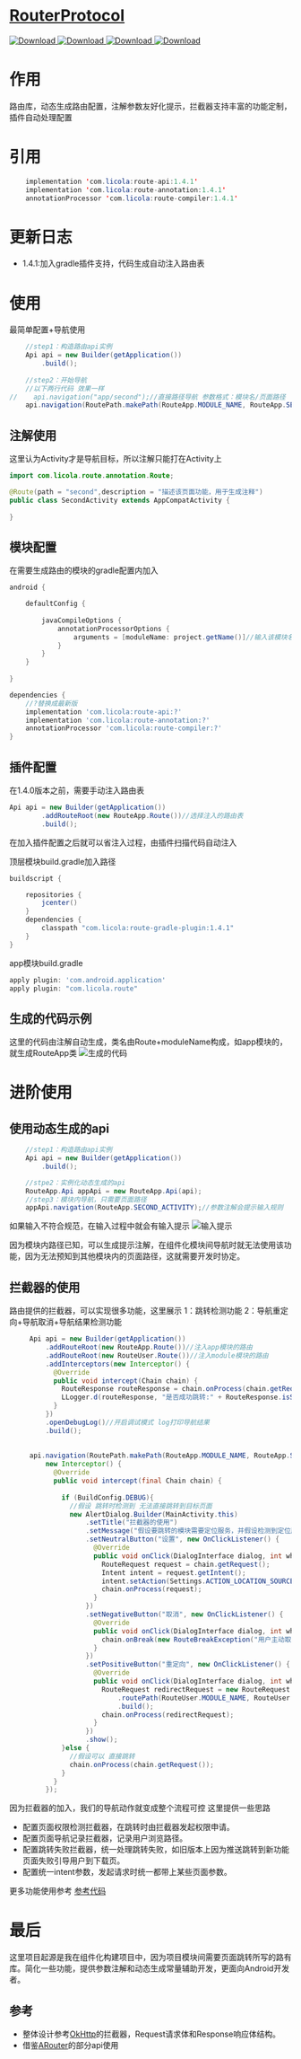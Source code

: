 # [RouterProtocol](https://github.com/LiCola/RouterProtocol)

[ ![Download](https://api.bintray.com/packages/licola/maven/RouterProtocol-annotation/images/download.svg) ](https://bintray.com/licola/maven/RouterProtocol-annotation/_latestVersion)
[ ![Download](https://api.bintray.com/packages/licola/maven/RouterProtocol-api/images/download.svg) ](https://bintray.com/licola/maven/RouterProtocol-api/_latestVersion)
[ ![Download](https://api.bintray.com/packages/licola/maven/RouterProtocol-compiler/images/download.svg) ](https://bintray.com/licola/maven/RouterProtocol-compiler/_latestVersion)
[ ![Download](https://api.bintray.com/packages/licola/maven/RouterProtocol-gradle-plugin/images/download.svg) ](https://bintray.com/licola/maven/RouterProtocol-gradle-plugin/_latestVersion)
# 作用
路由库，动态生成路由配置，注解参数友好化提示，拦截器支持丰富的功能定制，插件自动处理配置

# 引用
```java
    implementation 'com.licola:route-api:1.4.1'
    implementation 'com.licola:route-annotation:1.4.1'
    annotationProcessor 'com.licola:route-compiler:1.4.1'

```

# 更新日志
- 1.4.1:加入gradle插件支持，代码生成自动注入路由表

# 使用

最简单配置+导航使用 
```java
    //step1：构造路由api实例
    Api api = new Builder(getApplication())
        .build();
    
    //step2：开始导航
    //以下两行代码 效果一样
//    api.navigation("app/second");//直接路径导航 参数格式：模块名/页面路径
    api.navigation(RoutePath.makePath(RouteApp.MODULE_NAME, RouteApp.SECOND_ACTIVITY));//使用生成的常量导航 使用工具方法构造参数

```

## 注解使用
这里认为Activity才是导航目标，所以注解只能打在Activity上
```java
import com.licola.route.annotation.Route;

@Route(path = "second",description = "描述该页面功能，用于生成注释")
public class SecondActivity extends AppCompatActivity {
  
}

```

## 模块配置
在需要生成路由的模块的gradle配置内加入
```groovy
android {

    defaultConfig {
        
        javaCompileOptions {
            annotationProcessorOptions {
                arguments = [moduleName: project.getName()]//输入该模块名称 如用户模块，就填写user，一般在主app中就是app=project.getName()
            }
        }
    }
    
}

dependencies {
    //?替换成最新版 
    implementation 'com.licola:route-api:?'
    implementation 'com.licola:route-annotation:?'
    annotationProcessor 'com.licola:route-compiler:?'
}

```

## 插件配置
在1.4.0版本之前，需要手动注入路由表
```java
Api api = new Builder(getApplication())
        .addRouteRoot(new RouteApp.Route())//选择注入的路由表
        .build();
```
在加入插件配置之后就可以省注入过程，由插件扫描代码自动注入

顶层模块build.gradle加入路径
```groovy
buildscript {

    repositories {
        jcenter()
    }
    dependencies {
        classpath "com.licola:route-gradle-plugin:1.4.1"
    }
}
```
app模块build.gradle
```groovy
apply plugin: 'com.android.application'
apply plugin: "com.licola.route"
```


## 生成的代码示例
这里的代码由注解自动生成，类名由Route+moduleName构成，如app模块的，就生成RouteApp类
![生成的代码](https://github.com/LiCola/RouterProtocol/blob/master/image/generate-code.png)

# 进阶使用

## 使用动态生成的api

```java
    //step1：构造路由api实例
    Api api = new Builder(getApplication())
        .build();

    //stpe2：实例化动态生成的api
    RouteApp.Api appApi = new RouteApp.Api(api);
    //step3：模块内导航，只需要页面路径
    appApi.navigation(RouteApp.SECOND_ACTIVITY);//参数注解会提示输入规则
```

如果输入不符合规范，在输入过程中就会有输入提示
![输入提示](https://github.com/LiCola/RouterProtocol/blob/master/image/hint.png)

因为模块内路径已知，可以生成提示注解，在组件化模块间导航时就无法使用该功能，因为无法预知到其他模块内的页面路径，这就需要开发时协定。

## 拦截器的使用
路由提供的拦截器，可以实现很多功能，这里展示
1：跳转检测功能
2：导航重定向+导航取消+导航结果检测功能

```java
     Api api = new Builder(getApplication())
         .addRouteRoot(new RouteApp.Route())//注入app模块的路由
         .addRouteRoot(new RouteUser.Route())//注入module模块的路由
         .addInterceptors(new Interceptor() {
           @Override
           public void intercept(Chain chain) {
             RouteResponse routeResponse = chain.onProcess(chain.getRequest());
             LLogger.d(routeResponse, "是否成功跳转:" + RouteResponse.isSuccess(routeResponse));
           }
         })
         .openDebugLog()//开启调试模式 log打印导航结果
         .build();
 
 
     api.navigation(RoutePath.makePath(RouteApp.MODULE_NAME, RouteApp.SECOND_ACTIVITY),
         new Interceptor() {
           @Override
           public void intercept(final Chain chain) {
 
             if (BuildConfig.DEBUG){
               //假设 跳转时检测到 无法直接跳转到目标页面
               new AlertDialog.Builder(MainActivity.this)
                   .setTitle("拦截器的使用")
                   .setMessage("假设要跳转的模块需要定位服务，并假设检测到定位服务未开启，点击设置跳转到系统设置-定位服务，点击重定向转到其他页面（如说明页面）")
                   .setNeutralButton("设置", new OnClickListener() {
                     @Override
                     public void onClick(DialogInterface dialog, int which) {
                       RouteRequest request = chain.getRequest();
                       Intent intent = request.getIntent();
                       intent.setAction(Settings.ACTION_LOCATION_SOURCE_SETTINGS);
                       chain.onProcess(request);
                     }
                   })
                   .setNegativeButton("取消", new OnClickListener() {
                     @Override
                     public void onClick(DialogInterface dialog, int which) {
                       chain.onBreak(new RouteBreakException("用户主动取消"));
                     }
                   })
                   .setPositiveButton("重定向", new OnClickListener() {
                     @Override
                     public void onClick(DialogInterface dialog, int which) {
                       RouteRequest redirectRequest = new RouteRequest.Builder(chain.getRequest())
                           .routePath(RouteUser.MODULE_NAME, RouteUser.REGISTER_ACTIVITY)//构造新的导航路径
                           .build();
                       chain.onProcess(redirectRequest);
                     }
                   })
                   .show();
             }else {
               //假设可以 直接跳转
               chain.onProcess(chain.getRequest());
             }
           }
         });
```

因为拦截器的加入，我们的导航动作就变成整个流程可控
这里提供一些思路
- 配置页面权限检测拦截器，在跳转时由拦截器发起权限申请。
- 配置页面导航记录拦截器，记录用户浏览路径。
- 配置跳转失败拦截器，统一处理跳转失败，如旧版本上因为推送跳转到新功能页面失败引导用户到下载页。
- 配置统一intent参数，发起请求时统一都带上某些页面参数。

更多功能使用参考
[参考代码](https://github.com/LiCola/RouterProtocol/blob/master/app/src/main/java/com/licola/model/routerprotocol/MainActivity.java)


# 最后
这里项目起源是我在组件化构建项目中，因为项目模块间需要页面跳转所写的路有库。简化一些功能，提供参数注解和动态生成常量辅助开发，更面向Android开发者。
## 参考
- 整体设计参考[OkHttp](https://github.com/square/okhttp)的拦截器，Request请求体和Response响应体结构。
- 借鉴[ARouter](https://github.com/alibaba/ARouter)的部分api使用